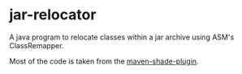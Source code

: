 # jar-relocator

A java program to relocate classes within a jar archive using ASM's ClassRemapper.

Most of the code is taken from the [maven-shade-plugin](https://maven.apache.org/plugins/maven-shade-plugin/).